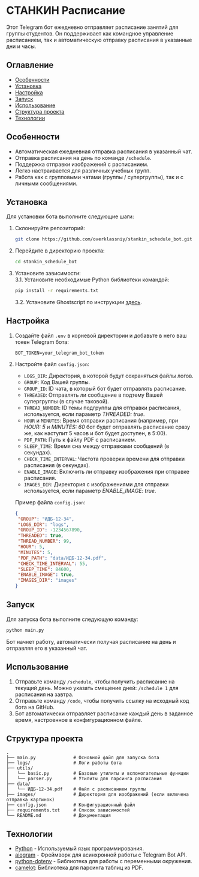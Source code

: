 # СТАНКИН Расписание

Этот Telegram бот ежедневно отправляет расписание занятий для группы студентов. Он поддерживает как командное управление расписанием, так и автоматическую отправку расписания в указанные дни и часы.

## Оглавление
- [Особенности](#особенности)
- [Установка](#установка)
- [Настройка](#настройка)
- [Запуск](#запуск)
- [Использование](#использование)
- [Структура проекта](#структура-проекта)
- [Технологии](#технологии)

## Особенности
- Автоматическая ежедневная отправка расписания в указанный чат.
- Отправка расписания на день по команде `/schedule`.
- Поддержка отправки изображений с расписанием.
- Легко настраивается для различных учебных групп.
- Работа как с групповыми чатами (группы / супергруппы), так и с личными сообщениями.

## Установка
Для установки бота выполните следующие шаги:
1. Склонируйте репозиторий:
   ```bash
   git clone https://github.com/overklassniy/stankin_schedule_bot.git
   ```
2. Перейдите в директорию проекта:
   ```bash
   cd stankin_schedule_bot
   ```
3. Установите зависимости:\
   3.1. Установите необходимые Python библиотеки командой:
   ```bash
   pip install -r requirements.txt
   ```
   3.2. Установите Ghostscript по инструкции [здесь](https://camelot-py.readthedocs.io/en/master/user/install-deps.html#install-deps).


## Настройка
1. Создайте файл `.env` в корневой директории и добавьте в него ваш токен Telegram бота:
   ```
   BOT_TOKEN=your_telegram_bot_token
   ```
2. Настройте файл `config.json`:
   - `LOGS_DIR`: Директория, в которой будут сохраняться файлы логов.
   - `GROUP`: Код Вашей группы.
   - `GROUP_ID`: ID чата, в который бот будет отправлять расписание.
   - `THREADED`: Отправлять ли сообщение в подтему Вашей супергруппы (в случае таковой).
   - `THREAD_NUMBER`: ID темы подгруппы для отправки расписания, используется, если параметр _THREADED: true_.
   - `HOUR` и `MINUTES`: Время отправки расписания (например, при _HOUR: 5_ и _MINUTES: 60_ бот будет отправлять расписание сразу же, как наступит 5 часов и бот будет доступен, в 5:00).
   - `PDF_PATH`: Путь к файлу PDF с расписанием.
   - `SLEEP_TIME`: Время сна между отправками сообщений (в секундах).
   - `CHECK_TIME_INTERVAL`: Частота проверки времени для отправки расписания (в секундах).
   - `ENABLE_IMAGE`: Включить ли отправку изображения при отправке расписания.
   - `IMAGES_DIR`: Директория с изображениями для отправки используется, если параметр _ENABLE_IMAGE: true_.
   
   Пример файла `config.json`:
   ```json
   {
    "GROUP": "ИДБ-12-34",
    "LOGS_DIR": "logs",
    "GROUP_ID": -1234567890,
    "THREADED": true,
    "THREAD_NUMBER": 99,
    "HOUR": 5,
    "MINUTES": 5,
    "PDF_PATH": "data/ИДБ-12-34.pdf",
    "CHECK_TIME_INTERVAL": 55,
    "SLEEP_TIME": 84600,
    "ENABLE_IMAGE": true,
    "IMAGES_DIR": "images"
   }
   ```

## Запуск
Для запуска бота выполните следующую команду:
```bash
python main.py
```
Бот начнет работу, автоматически получая расписание на день и отправляя его в указанный чат.

## Использование
1. Отправьте команду `/schedule`, чтобы получить расписание на текущий день. Можно указать смещение дней: `/schedule 1` для расписания на завтра.
2. Отправьте команду `/code`, чтобы получить ссылку на исходный код бота на GitHub.
3. Бот автоматически отправляет расписание каждый день в заданное время, настроенное в конфигурационном файле.

## Структура проекта
```
.
├── main.py              # Основной файл для запуска бота
├── logs/                # Логи работы бота
├── utils/
│   └── basic.py         # Базовые утилиты и вспомогательные функции
│   └── parser.py        # Утилиты для парсинга расписания
├── data/
│   └── ИДБ-12-34.pdf    # Файл с расписанием группы
├── images/              # Директория для изображений (если включена отправка картинок)
├── config.json          # Конфигурационный файл
├── requirements.txt     # Список зависимостей
└── README.md            # Документация
```

## Технологии
- [Python](https://www.python.org/downloads/) - Используемый язык программирования.
- [aiogram](https://github.com/aiogram/aiogram) - Фреймворк для асинхронной работы с Telegram Bot API.
- [python-dotenv](https://pypi.org/project/python-dotenv/) - Библиотека для работы с переменными окружения.
- [camelot](https://pypi.org/project/camelot-py/): Библиотека для парсинга таблиц из PDF.
